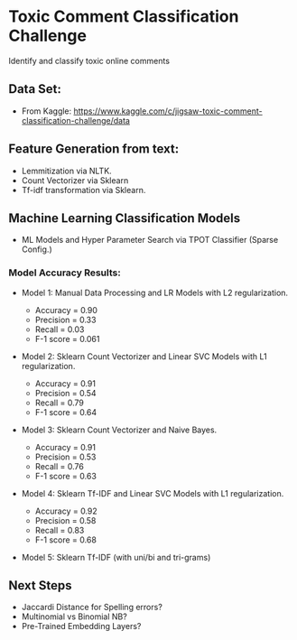 # Toxic Comment Classification Challenge

Identify and classify toxic online comments

## Data Set:
- From Kaggle: https://www.kaggle.com/c/jigsaw-toxic-comment-classification-challenge/data


## Feature Generation from text:
-  Lemmitization via NLTK.
-  Count Vectorizer via Sklearn
-  Tf-idf transformation via Sklearn.

## Machine Learning Classification Models
-  ML Models and Hyper Parameter Search via TPOT Classifier (Sparse Config.)

### Model Accuracy Results:
- Model 1: Manual Data Processing and LR Models with L2 regularization.
  - Accuracy = 0.90
  - Precision = 0.33
  - Recall = 0.03
  - F-1 score = 0.061

- Model 2: Sklearn Count Vectorizer and Linear SVC Models with L1 regularization.
  - Accuracy = 0.91
  - Precision = 0.54
  - Recall = 0.79
  - F-1 score = 0.64

- Model 3: Sklearn Count Vectorizer and Naive Bayes.
  - Accuracy = 0.91
  - Precision = 0.53
  - Recall = 0.76
  - F-1 score = 0.63

- Model 4: Sklearn Tf-IDF and Linear SVC Models with L1 regularization.
  - Accuracy = 0.92
  - Precision = 0.58
  - Recall = 0.83
  - F-1 score = 0.68

- Model 5: Sklearn Tf-IDF (with uni/bi and tri-grams)

## Next Steps
-  Jaccardi Distance for Spelling errors?
-  Multinomial vs Binomial NB?
-  Pre-Trained Embedding Layers?
